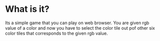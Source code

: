 <h1>What is it?</h1>
<p>Its a simple game that you can play on web browser. You are given rgb value of a color and now you have to select the color tile out pof other six color tiles 
that corresponds to the given rgb value.</p>

